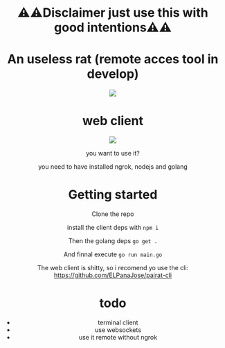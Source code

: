 <div align="center">

<h1>⚠️⚠️Disclaimer just use this with good intentions⚠️⚠️</h1>

<h1>An useless rat (remote acces tool in develop)</h1>

<img src="https://mamalinda.tk/pairat.png">

<h1>web client</h1>
  
<img src="https://mamalinda.tk/client.png">

you want to use it?

you need to have installed ngrok, nodejs and golang

<h1>Getting started</h1>

Clone the repo

install the client deps with ```npm i```

Then the golang deps ```go get .```

And finnal execute ```go run main.go```
  
The web client is shitty, so i recomend yo use the cli: https://github.com/ELPanaJose/pairat-cli

<h1>todo</h1>

- terminal client
- use websockets
- use it remote without ngrok

</div>
